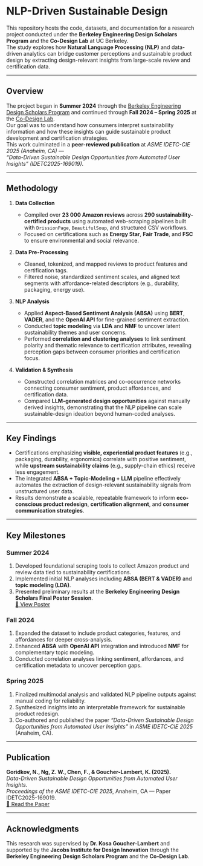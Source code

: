# NLP-Driven Sustainable Design

This repository hosts the code, datasets, and documentation for a research project conducted under the **Berkeley Engineering Design Scholars Program** and the **Co-Design Lab** at UC Berkeley.  
The study explores how **Natural Language Processing (NLP)** and data-driven analytics can bridge customer perceptions and sustainable product design by extracting design-relevant insights from large-scale review and certification data.

---

## Overview

The project began in **Summer 2024** through the [Berkeley Engineering Design Scholars Program](https://jacobsinstitute.berkeley.edu/news/meet-the-2024-berkeley-engineering-design-scholars/) and continued through **Fall 2024 – Spring 2025** at the [Co-Design Lab](https://codesign.berkeley.edu/team/derrick-ng/).  
Our goal was to understand how consumers interpret sustainability information and how these insights can guide sustainable product development and certification strategies.  
This work culminated in a **peer-reviewed publication** at *ASME IDETC-CIE 2025 (Anaheim, CA)* —  
*“Data-Driven Sustainable Design Opportunities from Automated User Insights” (IDETC2025-169019).*

---

## Methodology

1. **Data Collection**  
   - Compiled over **23 000 Amazon reviews** across **290 sustainability-certified products** using automated web-scraping pipelines built with `DrissionPage`, `BeautifulSoup`, and structured CSV workflows.  
   - Focused on certifications such as **Energy Star**, **Fair Trade**, and **FSC** to ensure environmental and social relevance.

2. **Data Pre-Processing**  
   - Cleaned, tokenized, and mapped reviews to product features and certification tags.  
   - Filtered noise, standardized sentiment scales, and aligned text segments with affordance-related descriptors (e.g., durability, packaging, energy use).

3. **NLP Analysis**  
   - Applied **Aspect-Based Sentiment Analysis (ABSA)** using **BERT**, **VADER**, and the **OpenAI API** for fine-grained sentiment extraction.  
   - Conducted **topic modeling** via **LDA** and **NMF** to uncover latent sustainability themes and user concerns.  
   - Performed **correlation and clustering analyses** to link sentiment polarity and thematic relevance to certification attributes, revealing perception gaps between consumer priorities and certification focus.

4. **Validation & Synthesis**  
   - Constructed correlation matrices and co-occurrence networks connecting consumer sentiment, product affordances, and certification data.  
   - Compared **LLM-generated design opportunities** against manually derived insights, demonstrating that the NLP pipeline can scale sustainable-design ideation beyond human-coded analyses.

---

## Key Findings

- Certifications emphasizing **visible, experiential product features** (e.g., packaging, durability, ergonomics) correlate with positive sentiment, while **upstream sustainability claims** (e.g., supply-chain ethics) receive less engagement.  
- The integrated **ABSA + Topic-Modeling + LLM** pipeline effectively automates the extraction of design-relevant sustainability signals from unstructured user data.  
- Results demonstrate a scalable, repeatable framework to inform **eco-conscious product redesign**, **certification alignment**, and **consumer communication strategies**.

---

## Key Milestones

### **Summer 2024**
1. Developed foundational scraping tools to collect Amazon product and review data tied to sustainability certifications.  
2. Implemented initial NLP analyses including **ABSA (BERT & VADER)** and **topic modeling (LDA)**.  
3. Presented preliminary results at the **Berkeley Engineering Design Scholars Final Poster Session**.  
   [📄 View Poster](https://github.com/NGZheWee/NLP-DrivenSustainableDesign/blob/main/Summer%202024%20(Engineering%20Design%20Scholar%20Program)/NLP%20Driven%20Sustainable%20Design_Derrick.pdf)

### **Fall 2024**
1. Expanded the dataset to include product categories, features, and affordances for deeper cross-analysis.  
2. Enhanced **ABSA** with **OpenAI API** integration and introduced **NMF** for complementary topic modeling.  
3. Conducted correlation analyses linking sentiment, affordances, and certification metadata to uncover perception gaps.

### **Spring 2025**
1. Finalized multimodal analysis and validated NLP pipeline outputs against manual coding for reliability.  
2. Synthesized insights into an interpretable framework for sustainable product redesign.  
3. Co-authored and published the paper *“Data-Driven Sustainable Design Opportunities from Automated User Insights”* in *ASME IDETC-CIE 2025* (Anaheim, CA).

---

## Publication

**Goridkov, N., Ng, Z. W., Chen, F., & Goucher-Lambert, K. (2025).**  
*Data-Driven Sustainable Design Opportunities from Automated User Insights.*  
*Proceedings of the ASME IDETC-CIE 2025*, Anaheim, CA — Paper IDETC2025-169019.  
[🔗 Read the Paper](https://github.com/NGZheWee/ZheWee-NG-Portfolio/blob/main/Publications/Data-Driven%20Sustainable%20Design%20Opportunities%20from%20Automated%20User%20Insights.pdf)

---

## Acknowledgments

This research was supervised by **Dr. Kosa Goucher-Lambert** and supported by the **Jacobs Institute for Design Innovation** through the **Berkeley Engineering Design Scholars Program** and the **Co-Design Lab**.
